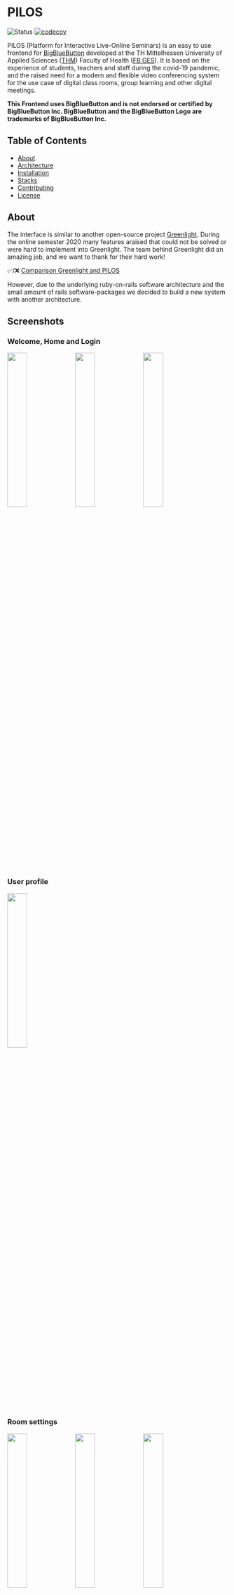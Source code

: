 # PILOS

![Status](https://github.com/THM-Health/PILOS/workflows/CI/badge.svg)
[![codecov](https://codecov.io/gh/THM-Health/PILOS/branch/master/graph/badge.svg?token=6EXYQKIG3W)](https://codecov.io/gh/THM-Health/PILOS)

PILOS (Platform for Interactive Live-Online Seminars) is an easy to use frontend for [BigBlueButton](https://bigbluebutton.org/) developed at the TH Mittelhessen University of Applied Sciences ([THM](https://thm.de/)) Faculty of Health ([FB GES](https://www.thm.de/ges/)).
It is based on the experience of students, teachers and staff during the covid-19 pandemic, and the raised need for a modern and flexible video conferencing system for the use case of digital class rooms, group learning and other digital meetings. 


**This Frontend uses BigBlueButton and is not endorsed or certified by BigBlueButton Inc. BigBlueButton and the BigBlueButton Logo are trademarks of BigBlueButton Inc.**

## Table of Contents 
* [About](#about)
* [Architecture](#architecture)
* [Installation](#installation)
* [Stacks](#stacks)
* [Contributing](#contributing)
* [License](#license)

## About

The interface is similar to another open-source project [Greenlight](https://github.com/bigbluebutton/greenlight).
During the online semester 2020 many features araised that could not be solved or were hard to implement into Greenlight.
The team behind Greenlight did an amazing job, and we want to thank for their hard work!

✅/❌ [Comparison Greenlight and PILOS](https://github.com/THM-Health/PILOS/wiki/Comparison-Greenlight-and-PILOS)

However, due to the underlying ruby-on-rails software architecture and the small amount of rails software-packages
we decided to build a new system with another architecture.

## Screenshots
### Welcome, Home and Login
<img src="https://user-images.githubusercontent.com/4281791/179394928-85062946-0204-4463-98a4-970de9af9711.png" width="30%"></img>
<img src="https://user-images.githubusercontent.com/4281791/179394213-41450e6e-0fe0-4a17-b097-eab3de6a8bb4.png" width="30%"></img>
<img src="https://user-images.githubusercontent.com/4281791/179394929-217fc9c9-1447-4822-94c7-7c2826cc9dff.png" width="30%"></img>

### User profile
<img src="https://user-images.githubusercontent.com/4281791/179394216-f47a0030-9f49-4607-a2ed-5b2a110a6e9c.png" width="30%"></img>

### Room settings
<img src="https://user-images.githubusercontent.com/4281791/179394223-b792d6f1-1033-425b-b027-6903c8e0fc0d.png" width="30%"></img>
<img src="https://user-images.githubusercontent.com/4281791/179394222-f43b3adb-1602-41bd-aad8-7802b99787b7.png" width="30%"></img>
<img src="https://user-images.githubusercontent.com/4281791/179394219-6822cfc1-7d2a-4076-bc93-5974737e1e1f.png" width="30%"></img>
<img src="https://user-images.githubusercontent.com/4281791/179394221-ffa5f399-7256-4c30-9f6d-9b24746ceba9.png" width="30%"></img>
<img src="https://user-images.githubusercontent.com/4281791/179394235-0ce8c63a-98d9-4d79-8516-75d24684fe2c.png" width="30%"></img>
<img src="https://user-images.githubusercontent.com/4281791/179394224-26da44de-6aca-454f-b884-f60a17e3d066.png" width="30%"></img>
<img src="https://user-images.githubusercontent.com/4281791/179394218-edbc616d-8cf3-4657-9fca-92df8cea411f.png" width="30%"></img>
<img src="https://user-images.githubusercontent.com/4281791/179394225-4b5e7407-d8ae-4fb4-a7f1-82c7d28f9d67.png" width="30%"></img>


### Settings
<img src="https://user-images.githubusercontent.com/4281791/179394234-a789014b-e80d-4cad-9f1f-7708a59061d3.png" width="30%"></img>
<img src="https://user-images.githubusercontent.com/4281791/179394211-5e9a99f0-e11a-4b16-8b59-55d67b005f6d.png" width="30%"></img>
<img src="https://user-images.githubusercontent.com/4281791/179394235-0ce8c63a-98d9-4d79-8516-75d24684fe2c.png" width="30%"></img>
<img src="https://user-images.githubusercontent.com/4281791/179394217-46785049-0f83-4ebe-83c4-160f88e8e57e.png" width="30%"></img>
<img src="https://user-images.githubusercontent.com/4281791/179394229-60f46ce9-b848-434c-93c4-7ddd92c34951.png" width="30%"></img>
<img src="https://user-images.githubusercontent.com/4281791/179394227-d4240121-b8cf-4790-ade0-c34456337fe4.png" width="30%"></img>

### Servers, Server-Pools, Meetings
<img src="https://user-images.githubusercontent.com/4281791/179394233-eccf88e3-4fd7-4bf1-b074-19a682c9adfc.png" width="30%"></img>
<img src="https://user-images.githubusercontent.com/4281791/179394232-7e1ad5bf-7d0c-42f2-8e4f-e11860c2417c.png" width="30%"></img>
<img src="https://user-images.githubusercontent.com/4281791/179394215-0413ca7d-8fa8-4eca-b764-45ab5a3355cc.png" width="30%"></img>
<img src="https://user-images.githubusercontent.com/4281791/179394231-729f22c1-ab2a-4c7d-8d79-93b0812fd15f.png" width="30%"></img>
<img src="https://user-images.githubusercontent.com/4281791/179394226-4db4d5b0-0849-4bdb-bdd4-7a6902187ea0.png" width="30%"></img>


## Architecture

PILOS is using [Vue.js](https://vuejs.org/) as the Frontend JavaScript Framework, [Laravel](https://laravel.com/) as a PHP based JSON API and littleredbutton's [bigbluebutton-api-php](https://github.com/littleredbutton/bigbluebutton-api-php) as the api for controlling BBB.

## Installation

A BigBlueButton server is necessary to use this application. See how to set up a BigBlueButton server [here](https://docs.bigbluebutton.org/).

For information on installing PILOS using Docker or native, have a look at our [Installing PILOS](docs/INSTALL.md) documentation.

## Upgrade from PILOS v1
If you have proviously used PILOS v1, follow our [upgrade instructions](docs/UPGRADE.md) .

## Migrate from Greenlight 2
If you have proviously used Greenlight 2, follow our [migration guide](docs/MIGRATE_GREENLIGHT.md).

## Stacks

The main parts of the application are:

1. [BigBlueButton](https://bigbluebutton.org/) - BigBlueButton is an open source web conferencing system.
2. [littleredbutton/bigbluebutton-api-php](https://github.com/littleredbutton/bigbluebutton-api-php) - An unofficial php api for BigBlueButton.
3. [Laravel](https://laravel.com/) - Laravel is a web application framework with expressive, elegant syntax. We’ve already laid the foundation — freeing you to create without sweating the small things.Laravel is a web application framework with expressive, elegant syntax. We’ve already laid the foundation — freeing you to create without sweating the small things.
4. [Vue](https://vuejs.org/) -  a progressive Javascript framework for building user interfaces.

A almost full list of libraries and other software components can be found [here](https://github.com/THM-Health/PILOS/wiki/Libraries)!

## Contributing

Please check our contribution [guidelines](CONTRIBUTING.md).

## Localization

The localization is managed in our [POEditor](https://poeditor.com/join/project/UGpZY4JAnz) project.
Feel free to join and help us translate PILOS into your language or improve the existing translations.

## License

This PILOS project is open-sourced software licensed under the LGPL license.
